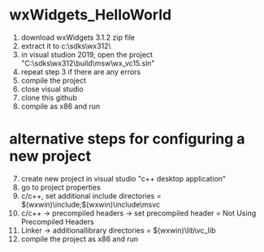 # wxWidgets_HelloWorld


1. download wxWidgets 3.1.2 zip file
2. extract it to c:\sdks\wx312\
3. in visual studion 2019, open the project "C:\sdks\wx312\build\msw\wx_vc15.sln"
4. repeat step 3 if there are any errors
5. compile the project
6. close visual studio
7. clone this github
8. compile as x86 and run


# alternative steps for configuring a new project


7. create new project in visual studio "c++ desktop application"
8. go to project properties
9. c/c++, set additional include directories = $(wxwin)\include;$(wxwin)\include\msvc
10. c/c++ -> precompiled headers -> set precompiled header = Not Using Precompiled Headers
11. Linker -> additionallibrary directories = $(wxwin)\lib\vc_lib
12. compile the project as x86 and run
